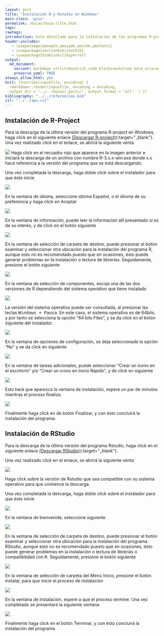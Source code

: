 ```yaml
---
layout: post
title: "Instalación R y Rstudio en Windows"
main-class: 'guia'
permalink: /Guias/Guia:title.html
tags: 
rawtags: 
introduction: Guía detallada para la instalación de los programas R-project y Rstudio en Windows.
header-includes:
   - \usepackage{amsmath,amssymb,amsthm,amsfonts}
   - \usepackage[sectionbib]{natbib}
   - \usepackage[hidelinks]{hyperref}
output:
  md_document:
    variant: markdown_strict+backtick_code_blocks+autolink_bare_uris+ascii_identifiers+tex_math_single_backslash
    preserve_yaml: TRUE
always_allow_html: yes   
knit: (function(inputFile, encoding) {
  rmarkdown::render(inputFile, encoding = encoding,
  output_dir = "../../Guias/_posts/", output_format = "all"  ) })
bibliography: "../../referencias.bib"
csl: "../../apa.csl"
---
```








Instalación de R-Project
------------------------

Para la descarga de la última versión del programa R-project en Windows,
haga click en el siguiente enlace [(Descargar
R-project)](https://cloud.r-project.org/bin/windows/base/){:target="\_blank"}.
Una vez realizado click en el enlace, se abrirá la siguiente venta

![](../../Guias/images/GuiaW1.jpg) Haga click en el recuadro rojo que
aparece en la imagen anterior e iniciará la descarga de un archivo con
nombre R-3.x.x-win.exe donde x.x hace referencia a la versión del
programa que se está descargando.

Una vez completada la descarga, haga doble click sobre el instalador
para que éste inicie

![](../../Guias/images/GuiaW2.jpg)

En la ventana de idioma, seleccione idioma Español, o el idioma de su
preferencia y haga click en Aceptar

![](../../Guias/images/GuiaW3.jpg)

En la ventana de información, puede leer la información allí presentado
si es de su interés, y de click en el botón siguiente

![](../../Guias/images/GuiaW4.jpg)

En la ventana de selección de carpeta de destino, puede presionar el
botón examinar y seleccionar otra ubicación para la instalación del
programa R, aunque esto no es recomendado puesto que en ocasiones, ésto
puede generar problemas en la instalación o lectura de librerías.
Seguidamente, presione el botón siguiente

![](../../Guias/images/GuiaW5.jpg)

En la ventana de selección de componentes, escoja una de las dos
versiones de R dependiendo del sistema operativo que tiene instalado

![](../../Guias/images/GuiaW6.jpg)

La versión del sistema operativo puede ser consultada, al presionar las
teclas <tt>Windows + Pausa</tt>. En este caso, el sistema operativo es
de 64bits, y por tanto se selecciona la opción “64 bits Files”, y se da
click en el botón siguiente del instalador.

![](../../Guias/images/GuiaW7.jpg)

En la ventana de opciones de configuración, se deja seleccionada la
opción “No” y se da click en siguiente

![](../../Guias/images/GuiaW8.jpg)

En la ventana de tareas adicionales, puede seleccionar “Crear un icono
en el escritorio” y/o “Crear un icono en Inicio Rápido”, y de click en
siguiente

![](../../Guias/images/GuiaW9.jpg)

Esto hará que aparezca la ventana de instalación, espere un par de
minutos mientras el proceso finaliza.

![](../../Guias/images/GuiaW10.jpg)

Finalmente haga click en de botón Finalizar, y con ésto concluirá la
instalación del programa.

Instalación de RStudio
----------------------

Para la descarga de la última versión del programa Rstudio, haga click
en el siguiente enlace [(Descargar
RStudio)](https://rstudio.com/products/rstudio/download/#download){:target="\_blank"}.

Una vez realizado click en el enlace, se abrirá la siguiente venta

![](../../Guias/images/GuiaW11.jpg)

Haga click sobre la versión de Rstudio que sea compatible con su sistema
operativo para que comience la descarga.

Una vez completada la descarga, haga doble click sobre el instalador
para que éste inicie

![](../../Guias/images/GuiaW12.jpg)

En la ventana de bienvenida, seleccione siguiente

![](../../Guias/images/GuiaW13.jpg)

En la ventana de selección de carpeta de destino, puede presionar el
botón examinar y seleccionar otra ubicación para la instalación del
programa RStudio, aunque esto no es recomendado puesto que en ocasiones,
ésto puede generar problemas en la instalación o lectura de librerías o
compatibilidad con <tt>R</tt>. Seguidamente, presione el botón siguiente

![](../../Guias/images/GuiaW14.jpg)

En la ventana de selección de carpeta del Menú Inicio, presione el botón
instalar, para que inicie el proceso de instalación

![](../../Guias/images/GuiaW15.jpg)

En la ventana de instalación, espere a que el proceso termine. Una vez
completado se presentará la siguiente ventana

![](../../Guias/images/GuiaW16.jpg)

Finalmente haga click en el botón Terminar, y con ésto concluirá la
instalación del programa.
